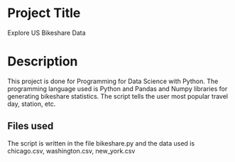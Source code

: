 # Project Title
Explore US Bikeshare Data

# Description
This project is done for Programming for Data Science with Python. The programming language used is Python and Pandas and Numpy libraries for generating bikeshare statistics. The script tells the user most popular travel day, station, etc.

## Files used
The script is written in the file bikeshare.py and the data used is chicago.csv, washington.csv, new_york.csv
